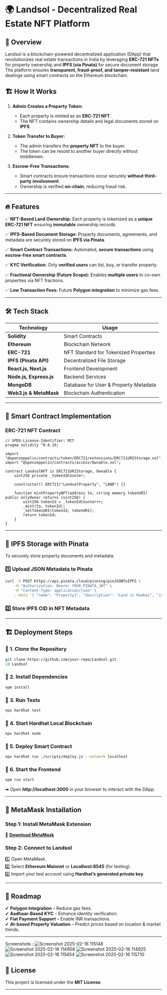 # 🌍 Landsol - Decentralized Real Estate NFT Platform

## 🚀 Overview

Landsol is a blockchain-powered decentralized application (DApp) that revolutionizes real estate transactions in India by leveraging **ERC-721 NFTs** for property ownership and **IPFS (via Pinata)** for secure document storage. The platform ensures **transparent, fraud-proof, and tamper-resistant** land dealings using smart contracts on the Ethereum blockchain.

## 🏗 How It Works

1. **Admin Creates a Property Token:**  
   - Each property is minted as an **ERC-721 NFT**.
   - The NFT contains ownership details and legal documents stored on **IPFS**.
   
2. **Token Transfer to Buyer:**  
   - The admin transfers the **property NFT** to the buyer.  
   - The token can be resold to another buyer directly without middlemen.  

3. **Escrow-Free Transactions:**  
   - Smart contracts ensure transactions occur securely **without third-party involvement**.  
   - Ownership is verified **on-chain**, reducing fraud risk.  

---

## 🔥 Features

✅ **NFT-Based Land Ownership:** Each property is tokenized as a **unique ERC-721 NFT** ensuring **immutable** ownership records.  

✅ **IPFS-Based Document Storage:** Property documents, agreements, and metadata are securely stored on **IPFS via Pinata**.  

✅ **Smart Contract Transactions:** Automated, **secure transactions** using **escrow-free smart contracts**.  

✅ **KYC Verification:** Only **verified users** can list, buy, or transfer property.  

✅ **Fractional Ownership (Future Scope):** Enables **multiple users** to co-own properties via NFT fractions.  

✅ **Low Transaction Fees:** Future **Polygon integration** to minimize gas fees.  

---

## 🛠 Tech Stack

| **Technology**  | **Usage**  |
|-----------------|-----------|
| **Solidity**  | Smart Contracts  |
| **Ethereum**  | Blockchain Network  |
| **ERC-721**  | NFT Standard for Tokenized Properties  |
| **IPFS (Pinata API)**  | Decentralized File Storage  |
| **React.js, Next.js**  | Frontend Development  |
| **Node.js, Express.js**  | Backend Services  |
| **MongoDB**  | Database for User & Property Metadata  |
| **Web3.js & MetaMask**  | Blockchain Authentication  |

---

## 🔄 Smart Contract Implementation

### ERC-721 NFT Contract

```solidity
// SPDX-License-Identifier: MIT
pragma solidity ^0.8.19;

import "@openzeppelin/contracts/token/ERC721/extensions/ERC721URIStorage.sol";
import "@openzeppelin/contracts/access/Ownable.sol";

contract LandsolNFT is ERC721URIStorage, Ownable {
    uint256 private _tokenIdCounter;

    constructor() ERC721("LandsolProperty", "LAND") {}

    function mintPropertyNFT(address to, string memory tokenURI) public onlyOwner returns (uint256) {
        uint256 tokenId = _tokenIdCounter++;
        _mint(to, tokenId);
        _setTokenURI(tokenId, tokenURI);
        return tokenId;
    }
}
```

---

## 📂 IPFS Storage with Pinata

To securely store property documents and metadata:  

### **1️⃣ Upload JSON Metadata to Pinata**
```bash
curl -X POST https://api.pinata.cloud/pinning/pinJSONToIPFS \
    -H "Authorization: Bearer YOUR_PINATA_JWT" \
    -H "Content-Type: application/json" \
    --data '{ "name": "Property1", "description": "Land in Mumbai", "image": "https://ipfs.io/ipfs/{CID}" }'
```
### **2️⃣ Store IPFS CID in NFT Metadata**

---

## 🏗 Deployment Steps

### 🔹 **1. Clone the Repository**
```bash
git clone https://github.com/your-repo/Landsol.git
cd Landsol
```

### 🔹 **2. Install Dependencies**
```bash
npm install
```

### 🔹 **3. Run Tests**
```bash
npx hardhat test
```

### 🔹 **4. Start Hardhat Local Blockchain**
```bash
npx hardhat node
```

### 🔹 **5. Deploy Smart Contract**
```bash
npx hardhat run ./scripts/deploy.js --network localhost
```

### 🔹 **6. Start the Frontend**
```bash
npm run start
```
➡ Open **http://localhost:3000** in your browser to interact with the DApp.

---

## 🔗 MetaMask Installation

### **Step 1:** Install MetaMask Extension  
🔗 **[Download MetaMask](https://metamask.io/download/)**  

### **Step 2:** Connect to Landsol  
1️⃣ Open MetaMask.  
2️⃣ Select **Ethereum Mainnet** or **Localhost:8545** (for testing).  
3️⃣ Import your test account using **Hardhat’s generated private key**.  

---

## 📅 Roadmap

✔ **Polygon Integration** – Reduce gas fees.  
✔ **Aadhaar-Based KYC** – Enhance identity verification.  
✔ **Fiat Payment Support** – Enable INR transactions.  
✔ **AI-based Property Valuation** – Predict prices based on location & market trends.  

---

Screenshots :
![Screenshot 2025-02-16 115148](https://github.com/user-attachments/assets/365297c1-b146-4f98-bd4b-857b8f54039c)
![Screenshot 2025-02-16 114908](https://github.com/user-attachments/assets/9fd006dc-361a-405b-8ec7-6267e6f09d64)
![Screenshot 2025-02-16 114925](https://github.com/user-attachments/assets/866f7492-049c-4c93-b793-ab7273cc4ae0)
![Screenshot 2025-02-16 115654](https://github.com/user-attachments/assets/39d9aac9-af8c-4ee3-a59c-f6da47b60e15)
![Screenshot 2025-02-16 115710](https://github.com/user-attachments/assets/1409c5a8-4a58-41db-994b-233e4a5a5c8a)



## 📜 License

This project is licensed under the **MIT License**.

---
```


